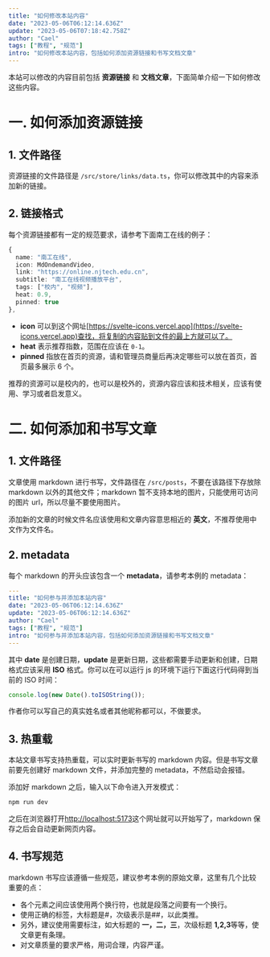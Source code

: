```yaml
---
title: "如何修改本站内容"
date: "2023-05-06T06:12:14.636Z"
update: "2023-05-06T07:18:42.758Z"
author: "Cael"
tags: ["教程", "规范"]
intro: "如何修改本站内容，包括如何添加资源链接和书写文档文章"
---
```


本站可以修改的内容目前包括 **资源链接** 和 **文档文章**，下面简单介绍一下如何修改这些内容。

# 一. 如何添加资源链接

## 1. 文件路径

资源链接的文件路径是 `/src/store/links/data.ts`，你可以修改其中的内容来添加新的链接。

## 2. 链接格式

每个资源链接都有一定的规范要求，请参考下面南工在线的例子：

```ts
{
  name: "南工在线",
  icon: MdOndemandVideo,
  link: "https://online.njtech.edu.cn",
  subtitle: "南工在线视频播放平台",
  tags: ["校内", "视频"],
  heat: 0.9,
  pinned: true
},
```

- **icon** 可以到这个网址[https://svelte-icons.vercel.app](https://svelte-icons.vercel.app)查找，将复制的内容贴到文件的最上方就可以了。
- **heat** 表示推荐指数，范围在应该在 `0-1`。
- **pinned** 指放在首页的资源，请和管理员商量后再决定哪些可以放在首页，首页最多展示 6 个。

推荐的资源可以是校内的，也可以是校外的，资源内容应该和技术相关，应该有使用、学习或者启发意义。

# 二. 如何添加和书写文章

## 1. 文件路径

文章使用 markdown 进行书写，文件路径在 `/src/posts`，不要在该路径下存放除 markdown 以外的其他文件；markdown 暂不支持本地的图片，只能使用可访问的图片 url，所以尽量不要使用图片。

添加新的文章的时候文件名应该使用和文章内容意思相近的 **英文**，不推荐使用中文作为文件名。

## 2. metadata

每个 markdown 的开头应该包含一个 **metadata**，请参考本例的 metadata：

```yaml
---
title: "如何参与并添加本站内容"
date: "2023-05-06T06:12:14.636Z"
update: "2023-05-06T06:12:14.636Z"
author: "Cael"
tags: ["教程", "规范"]
intro: "如何参与并添加本站内容，包括如何添加资源链接和书写文档文章"
---
```

其中 **date** 是创建日期，**update** 是更新日期，这些都需要手动更新和创建，日期格式应该采用 **ISO** 格式。你可以在可以运行 js 的环境下运行下面这行代码得到当前的 ISO 时间：

```js
console.log(new Date().toISOString());
```

作者你可以写自己的真实姓名或者其他昵称都可以，不做要求。

## 3. 热重载

本站文章书写支持热重载，可以实时更新书写的 markdown 内容。但是书写文章前要先创建好 markdown 文件，并添加完整的 metadata，不然启动会报错。

添加好 markdown 之后，输入以下命令进入开发模式：

```sh
npm run dev
```

之后在浏览器打开[http://localhost:5173](http://localhost:5173)这个网址就可以开始写了，markdown 保存之后会自动更新网页内容。

## 4. 书写规范

markdown 书写应该遵循一些规范，建议参考本例的原始文章，这里有几个比较重要的点：

- 各个元素之间应该使用两个换行符，也就是段落之间要有一个换行。
- 使用正确的标签，大标题是#，次级表示是##，以此类推。
- 另外，建议使用需要标注，如大标题的 **一，二，三**，次级标题 **1,2,3**等等，使文章更有条理。
- 对文章质量的要求严格，用词合理，内容严谨。

